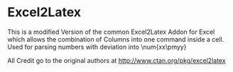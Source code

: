 Excel2Latex
===========

This is a modified Version of the common Excel2Latex Addon for Excel which allows the combination of Columns into one command inside a cell. Used for parsing numbers with deviation into \num{xx\pmyy}

All Credit go to the original authors at http://www.ctan.org/pkg/excel2latex
